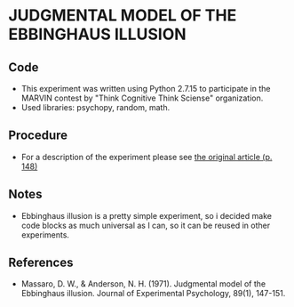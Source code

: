 # JUDGMENTAL MODEL OF THE EBBINGHAUS ILLUSION

## Code
* This experiment was written using Python 2.7.15 to participate in the MARVIN contest by "Think Cognitive Think Sciense" organization.
* Used libraries: psychopy, random, math.

## Procedure
* For a description of the experiment please see [the original article (p. 148)](https://www.researchgate.net/publication/17615560_Judgmental_model_of_the_Ebbinghaus_illusion)

## Notes
* Ebbinghaus illusion is a pretty simple experiment, so i decided make code blocks as much universal as I can, so it can be reused in other experiments.

## References
* Massaro, D. W., & Anderson, N. H. (1971). Judgmental model of the Ebbinghaus illusion. Journal of Experimental Psychology, 89(1), 147-151.
